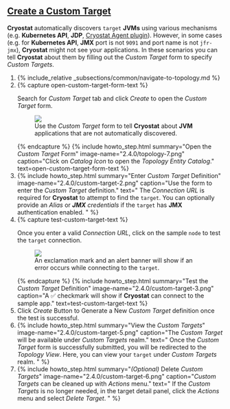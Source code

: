 ## [Create a Custom Target](#create-a-custom-target)

**Cryostat** automatically discovers `target` **JVMs** using various mechanisms (e.g.
**Kubernetes API**, **JDP**, [Cryostat Agent plugin](#using-the-cryostat-agent)).
However, in some cases (e.g. for **Kubernetes API**, **JMX** port is not `9091` and
port name is not `jfr-jmx`), **Cryostat** might not see your applications. In these
scenarios you can tell **Cryostat** about them by filling out the *Custom Target*
form to specify *Custom Targets*.

<ol>
  <li>
    {% include_relative _subsections/common/navigate-to-topology.md %}
  </li>
  <li>
    {% capture open-custom-target-form-text %}
    <p>
      Search for <i>Custom Target</i> tab and click <i>Create</i> to open the
      <i>Custom Target</i> form.
      <figure>
        <a href="{{ site.url }}/images/2.4.0/custom-target-1.png" target="_blank">
          <img src="{{ site.url }}/images/2.4.0/custom-target-1.png">
        </a>
        <figcaption>
          Use the <i>Custom Target</i> form to tell <b>Cryostat</b> about <b>JVM</b>
          applications that are not automatically discovered.
        </figcaption>
      </figure>
    </p>
    {% endcapture %}
    {% include howto_step.html
      summary="Open the <i>Custom Target</i> Form"
      image-name="2.4.0/topology-7.png"
      caption="Click on <i>Catalog Icon</i> to open the <i>Topology Entity Catalog</i>."
      text=open-custom-target-form-text
    %}
  </li>
  <li>
    {% include howto_step.html
      summary="Enter <i>Custom Target</i> Definition"
      image-name="2.4.0/custom-target-2.png"
      caption="Use the form to enter the <i>Custom Target</i> definition."
      text="
      The <i>Connection URL</i> is required for <b>Cryostat</b> to attempt to
      find the <code>target</code>. You can optionally provide an  <i>Alias</i> or
      <i><b>JMX</b> credentials</i> if the <code>target</code> has <b>JMX</b> authentication enabled.
      "
    %}
  </li>
  <li>
    {% capture test-custom-target-text %}
      <p>
        Once you enter a valid <i>Connection URL</i>, click on the sample <code>node</code> to test
        the <code>target</code> connection.
        <figure>
          <a href="{{ site.url }}/images/2.4.0/custom-target-4.png" target="_blank">
            <img src="{{ site.url }}/images/2.4.0/custom-target-4.png">
          </a>
          <figcaption>
            An exclamation mark and an alert banner will show if an error
            occurs while connecting to the <code>target</code>.
          </figcaption>
        </figure>
      </p>
    {% endcapture %}
    {% include howto_step.html
      summary="Test the <i>Custom Target</i> Definition"
      image-name="2.4.0/custom-target-3.png"
      caption="A &#9989; checkmark will show if <b>Cryostat</b> can connect to the sample app."
      text=test-custom-target-text
    %}
  </li>
  <li>
    <summary>Click <i>Create</i> Button to Generate a New <i>Custom Target</i>
    definition once the test is successful.</summary>
  </li>
  <li>
    {% include howto_step.html
      summary="View the <i>Custom Targets</i>"
      image-name="2.4.0/custom-target-5.png"
      caption="The <i>Custom Target</i> will be available under <i>Custom Targets</i> realm."
      text="
          Once the <i>Custom Target</i> form is successfully submitted, you
          will be redirected to the <i>Topology View</i>. Here, you can view your
          <code>target</code> under <i>Custom Targets</i> realm.
      "
    %}
  </li>
  <li>
    {% include howto_step.html
      summary="<i>(Optional)</i> Delete <i>Custom Targets</i>"
      image-name="2.4.0/custom-target-6.png"
      caption="<i>Custom Targets</i> can be cleaned up with <i>Actions</i> menu."
      text="
      If the <i>Custom Targets</i> is no longer needed, in the target detail
      panel, click the <i>Actions</i> menu and select <i>Delete Target</i>.
      "
    %}
  </li>
</ol>
